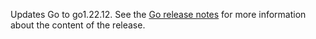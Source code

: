 Updates Go to go1.22.12. See the [Go release notes](https://go.dev/doc/devel/release#go1.22.0) for more information about the content of the release.
